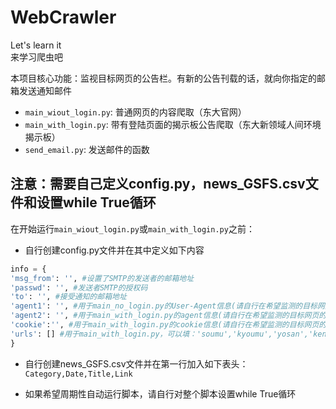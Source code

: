 # WebCrawler
Let's learn it  
来学习爬虫吧  

本项目核心功能：监视目标网页的公告栏。有新的公告刊载的话，就向你指定的邮箱发送通知邮件

- `main_wiout_login.py`: 普通网页的内容爬取（东大官网）
- `main_with_login.py`: 带有登陆页面的揭示板公告爬取（东大新领域人间环境揭示板）
- `send_email.py`: 发送邮件的函数  


## 注意：需要自己定义config.py，news_GSFS.csv文件和设置while True循环
在开始运行`main_wiout_login.py`或`main_with_login.py`之前：
- 自行创建config.py文件并在其中定义如下内容
```python
info = {
'msg_from': '', #设置了SMTP的发送者的邮箱地址
'passwd': '', #发送者SMTP的授权码
'to': '', #接受通知的邮箱地址
'agent1': '', #用于main_no_login.py的User-Agent信息(请自行在希望监测的目标网页的网页检查器中找到它)
'agent2': '', #用于main_with_login.py的agent信息(请自行在希望监测的目标网页的网页检查器中找到它)
'cookie':'', #用于main_with_login.py的cookie信息(请自行在希望监测的目标网页的网页检查器中找到它)
'urls': [] #用于main_with_login.py，可以填：'soumu','kyoumu','yosan','kenkyu','keiyaku','ilo'及其中的任意子集
}
```
- 自行创建news_GSFS.csv文件并在第一行加入如下表头：  
`Category,Date,Title,Link`

- 如果希望周期性自动运行脚本，请自行对整个脚本设置while True循环